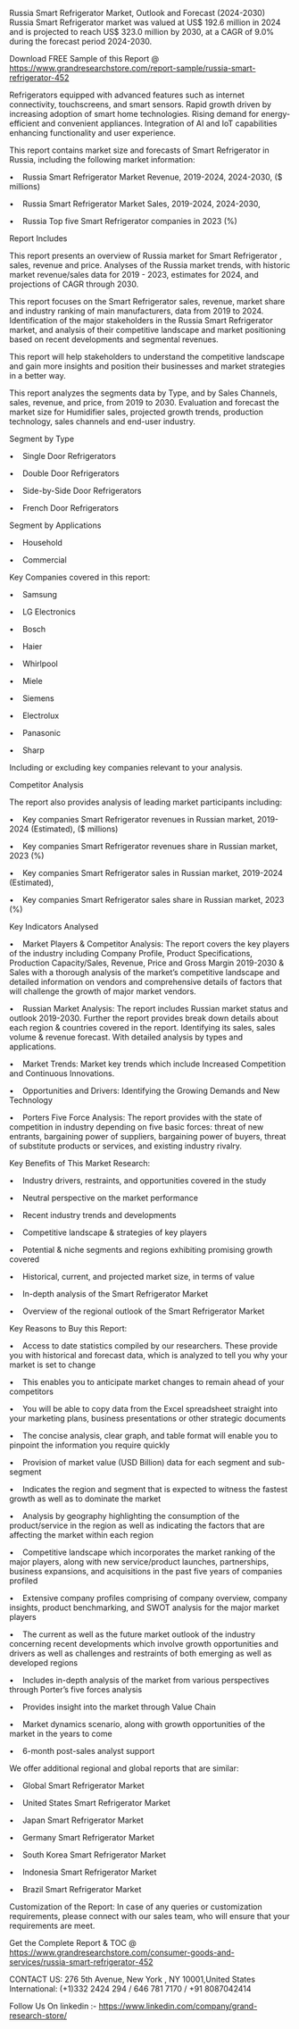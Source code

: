 Russia Smart Refrigerator Market, Outlook and Forecast (2024-2030)
Russia Smart Refrigerator market was valued at US$ 192.6 million in 2024 and is projected to reach US$ 323.0 million by 2030, at a CAGR of 9.0% during the forecast period 2024-2030.

Download FREE Sample of this Report @ https://www.grandresearchstore.com/report-sample/russia-smart-refrigerator-452

Refrigerators equipped with advanced features such as internet connectivity, touchscreens, and smart sensors. Rapid growth driven by increasing adoption of smart home technologies. Rising demand for energy-efficient and convenient appliances. Integration of AI and IoT capabilities enhancing functionality and user experience.

This report contains market size and forecasts of Smart Refrigerator in Russia, including the following market information:

•    Russia Smart Refrigerator Market Revenue, 2019-2024, 2024-2030, ($ millions)

•    Russia Smart Refrigerator Market Sales, 2019-2024, 2024-2030,

•    Russia Top five Smart Refrigerator companies in 2023 (%)

Report Includes

This report presents an overview of Russia market for Smart Refrigerator , sales, revenue and price. Analyses of the Russia market trends, with historic market revenue/sales data for 2019 - 2023, estimates for 2024, and projections of CAGR through 2030.

This report focuses on the Smart Refrigerator sales, revenue, market share and industry ranking of main manufacturers, data from 2019 to 2024. Identification of the major stakeholders in the Russia Smart Refrigerator market, and analysis of their competitive landscape and market positioning based on recent developments and segmental revenues.

This report will help stakeholders to understand the competitive landscape and gain more insights and position their businesses and market strategies in a better way.

This report analyzes the segments data by Type, and by Sales Channels, sales, revenue, and price, from 2019 to 2030. Evaluation and forecast the market size for Humidifier sales, projected growth trends, production technology, sales channels and end-user industry.

Segment by Type

•    Single Door Refrigerators

•    Double Door Refrigerators

•    Side-by-Side Door Refrigerators

•    French Door Refrigerators

Segment by Applications

•    Household

•    Commercial

Key Companies covered in this report:

•    Samsung

•    LG Electronics

•    Bosch

•    Haier

•    Whirlpool

•    Miele

•    Siemens

•    Electrolux

•    Panasonic

•    Sharp

Including or excluding key companies relevant to your analysis.

Competitor Analysis

The report also provides analysis of leading market participants including:

•    Key companies Smart Refrigerator revenues in Russian market, 2019-2024 (Estimated), ($ millions)

•    Key companies Smart Refrigerator revenues share in Russian market, 2023 (%)

•    Key companies Smart Refrigerator sales in Russian market, 2019-2024 (Estimated),

•    Key companies Smart Refrigerator sales share in Russian market, 2023 (%)

Key Indicators Analysed

•    Market Players & Competitor Analysis: The report covers the key players of the industry including Company Profile, Product Specifications, Production Capacity/Sales, Revenue, Price and Gross Margin 2019-2030 & Sales with a thorough analysis of the market’s competitive landscape and detailed information on vendors and comprehensive details of factors that will challenge the growth of major market vendors.

•    Russian Market Analysis: The report includes Russian market status and outlook 2019-2030. Further the report provides break down details about each region & countries covered in the report. Identifying its sales, sales volume & revenue forecast. With detailed analysis by types and applications.

•    Market Trends: Market key trends which include Increased Competition and Continuous Innovations.

•    Opportunities and Drivers: Identifying the Growing Demands and New Technology

•    Porters Five Force Analysis: The report provides with the state of competition in industry depending on five basic forces: threat of new entrants, bargaining power of suppliers, bargaining power of buyers, threat of substitute products or services, and existing industry rivalry.

Key Benefits of This Market Research:

•    Industry drivers, restraints, and opportunities covered in the study

•    Neutral perspective on the market performance

•    Recent industry trends and developments

•    Competitive landscape & strategies of key players

•    Potential & niche segments and regions exhibiting promising growth covered

•    Historical, current, and projected market size, in terms of value

•    In-depth analysis of the Smart Refrigerator Market

•    Overview of the regional outlook of the Smart Refrigerator Market

Key Reasons to Buy this Report:

•    Access to date statistics compiled by our researchers. These provide you with historical and forecast data, which is analyzed to tell you why your market is set to change

•    This enables you to anticipate market changes to remain ahead of your competitors

•    You will be able to copy data from the Excel spreadsheet straight into your marketing plans, business presentations or other strategic documents

•    The concise analysis, clear graph, and table format will enable you to pinpoint the information you require quickly

•    Provision of market value (USD Billion) data for each segment and sub-segment

•    Indicates the region and segment that is expected to witness the fastest growth as well as to dominate the market

•    Analysis by geography highlighting the consumption of the product/service in the region as well as indicating the factors that are affecting the market within each region

•    Competitive landscape which incorporates the market ranking of the major players, along with new service/product launches, partnerships, business expansions, and acquisitions in the past five years of companies profiled

•    Extensive company profiles comprising of company overview, company insights, product benchmarking, and SWOT analysis for the major market players

•    The current as well as the future market outlook of the industry concerning recent developments which involve growth opportunities and drivers as well as challenges and restraints of both emerging as well as developed regions

•    Includes in-depth analysis of the market from various perspectives through Porter’s five forces analysis

•    Provides insight into the market through Value Chain

•    Market dynamics scenario, along with growth opportunities of the market in the years to come

•    6-month post-sales analyst support

We offer additional regional and global reports that are similar:

•    Global Smart Refrigerator Market

•    United States Smart Refrigerator Market

•    Japan Smart Refrigerator Market

•    Germany Smart Refrigerator Market

•    South Korea Smart Refrigerator Market

•    Indonesia Smart Refrigerator Market

•    Brazil Smart Refrigerator Market

Customization of the Report: In case of any queries or customization requirements, please connect with our sales team, who will ensure that your requirements are meet.

Get the Complete Report & TOC @ https://www.grandresearchstore.com/consumer-goods-and-services/russia-smart-refrigerator-452

CONTACT US:
276 5th Avenue, New York , NY 10001,United States
International: (+1)332 2424 294 / 646 781 7170 / +91 8087042414

Follow Us On linkedin :- https://www.linkedin.com/company/grand-research-store/
